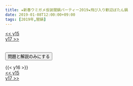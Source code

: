 ```yaml
---
title: ★新春ウミガメ仮装闇鍋パーティー2019★飛び入り歓迎ぼたん鍋
date: 2019-01-08T12:00:00+09:00
tags: [2019年,闇鍋]
---
```

<div class="th_left"><a href="../y15"><< y15</a></div>
<div class="th_right"><a href="../y17">y17 >></a></div>
<br><br>
<script src="../../js/cupsoup.js"></script>
<form>
<input type="button" value="問題と解説のみにする" onClick="toggleCupsoup()">
</form>
{{< y16 >}}
<div class="th_left"><a href="../y15"><< y15</a></div>
<div class="th_right"><a href="../y17">y17 >></a></div>
